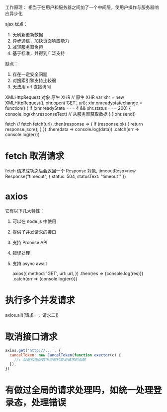 工作原理：
相当于在用户和服务器之间加了一个中间层，使用户操作与服务器响应异步化

ajax
优点：

1. 无刷新更新数据
2. 异步通信，加快页面响应能力
3. 减轻服务器负担
4. 基于标准，并得到广泛支持

缺点：

1. 存在一定安全问题
2. 对搜索引擎支持比较弱
3. 无法用 url 直接访问

XMLHttpRequest 对象 原生 XHR
// 原生 XHR
var xhr = new XMLHttpRequest();
xhr.open('GET', url);
xhr.onreadystatechange = function() {
if (xhr.readyState === 4 && xhr.status === 200) {
console.log(xhr.responseText) // 从服务器获取数据
}
}
xhr.send()

fetch
// fetch
fetch(url)
.then(response => {
if (response.ok) {
return response.json();
}
})
.then(data => console.log(data))
.catch(err => console.log(err))

# fetch 取消请求

fetch 请求成功之后会返回一个 Response 对象,
timeoutResp=new Response("timeout", { status: 504, statusText: "timeout " })

# axios

它有以下几大特性：

1. 可以在 node.js 中使用
2. 提供了并发请求的接口
3. 支持 Promise API
4. 错误处理
5. 支持 async await

   axios({
   method: 'GET',
   url: url,
   })
   .then(res => {console.log(res)})
   .catch(err => {console.log(err)})

# 执行多个并发请求

axios.all([请求一，请求二])

# 取消接口请求

```js
axios.get('http://...', {
  cancelToken: new CancelToken(function exector(c) {
    //c 就是构造函数中自带的取消请求的函数
  }),
})
```

# 有做过全局的请求处理吗，如统一处理登录态，处理错误
